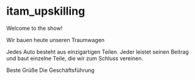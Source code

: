 # itam_upskilling
Welcome to the show!

Wir bauen heute unseren Traumwagen

Jedes Auto besteht aus einzigartigen Teilen. Jeder leistet seinen Beitrag und baut einzelne Teile, die wir zum Schluss vereinen.

Beste Grüße
Die Geschäftsführung
